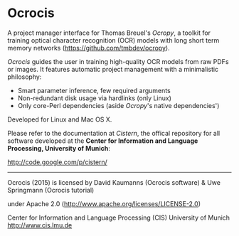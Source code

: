 Ocrocis
===============================================================================

A project manager interface for Thomas Breuel's *Ocropy*, a toolkit for training optical character recognition (OCR) models with long short term memory networks (<https://github.com/tmbdev/ocropy>).

*Ocrocis* guides the user in training high-quality OCR models from raw PDFs or images. It features automatic project management with a minimalistic philosophy:

- Smart parameter inference, few required arguments
- Non-redundant disk usage via hardlinks (only Linux)
- Only core-Perl dependencies (aside *Ocropy*'s native dependencies')

Developed for Linux and Mac OS X.

Please refer to the documentation at *Cistern*, the offical repository for all software developed at the **Center for Information and Language Processing, University of Munich**:

<http://code.google.com/p/cistern/>

---

Ocrocis (2015) is licensed by David Kaumanns (Ocrocis software) & Uwe Springmann (Ocrocis tutorial)

under Apache 2.0 (<http://www.apache.org/licenses/LICENSE-2.0>)

Center for Information and Language Processing (CIS)
University of Munich
<http://www.cis.lmu.de>
